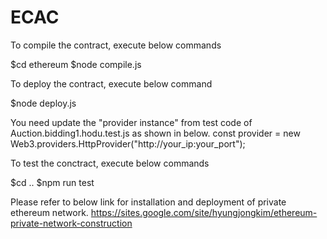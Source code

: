 # ECAC

To compile the contract, execute below commands

$cd ethereum
$node compile.js

To deploy the contract, execute below command

$node deploy.js

You need update the "provider instance" from test code of Auction.bidding1.hodu.test.js as shown in below.
const provider = new Web3.providers.HttpProvider("http://your_ip:your_port");

To test the conctract, execute below commands

$cd ..
$npm run test 



Please refer to below link for installation and deployment of private ethereum network.
https://sites.google.com/site/hyungjongkim/ethereum-private-network-construction

